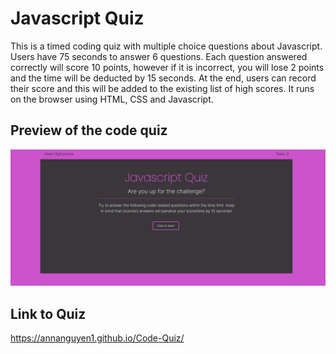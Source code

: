 # Javascript Quiz


This is a timed coding quiz with multiple choice questions about Javascript. 
Users have 75 seconds to answer 6 questions. Each question answered correctly will score 10 points, however if it is incorrect, you will lose 2 points and the time will be deducted by 15 seconds. 
At the end, users can record their score and this will be added to the existing list of high scores. 
It runs on the browser using HTML, CSS and Javascript. 


## Preview of the code quiz

![User can enter the coding quiz and upon completion, enter their name to save the high score. Users can also reset the highscore list and try again.](./Assets/images/JSQuiz.gif)

## Link to Quiz

https://annanguyen1.github.io/Code-Quiz/